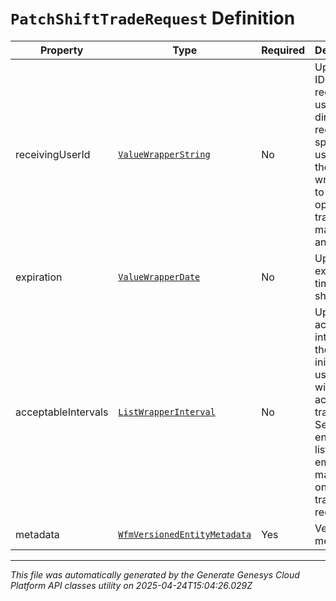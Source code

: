 # `PatchShiftTradeRequest` Definition

| Property | Type | Required | Description |
|----------|------|----------|-------------|
| receivingUserId | [`ValueWrapperString`](valuewrapperstring-definition.md) | No | Update the ID of the receiving user to direct the request at a specific user, or set the wrapped id to null to open up a trade to be matched by any user. |
| expiration | [`ValueWrapperDate`](valuewrapperdate-definition.md) | No | Update the expiration time for this shift trade. |
| acceptableIntervals | [`ListWrapperInterval`](listwrapperinterval-definition.md) | No | Update the acceptable intervals the initiating user is willing to accept in trade. Setting the enclosed list to empty will make this a one sided trade request |
| metadata | [`WfmVersionedEntityMetadata`](wfmversionedentitymetadata-definition.md) | Yes | Version metadata |

---

*This file was automatically generated by the Generate Genesys Cloud Platform API classes utility on 2025-04-24T15:04:26.029Z*